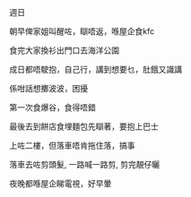 週日

朝早俾家姐叫醒咗，瞓唔返，喺屋企食kfc 

食完大家換衫出門口去海洋公園

成日都唔駛抱，自己行，講到想要乜，肚餓又識講

係咁話想擲波波，困擾

第一次食爆谷，食得唔錯

最後去到餅店食埋麵包先瞓著，要抱上巴士

上咗二樓，但落車唔肯拖住落，搞事

落車去咗剪頭髮, 一路喊一路剪, 剪完靚仔曬

夜晚都喺屋企睇電視，好早暈
